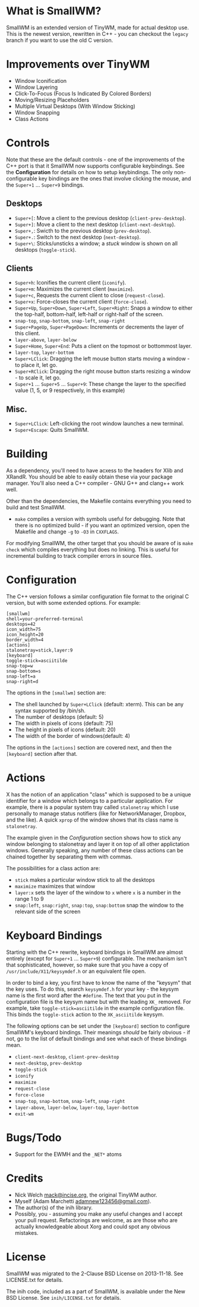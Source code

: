 What is SmallWM?
================
SmallWM is an extended version of TinyWM, made for actual desktop use.
This is the newest version, rewritten in C++ - you can checkout the `legacy` 
branch if you want to use the old C version.

Improvements over TinyWM
========================
- Window Iconification
- Window Layering
- Click-To-Focus (Focus Is Indicated By Colored Borders)
- Moving/Resizing Placeholders
- Multiple Virtual Desktops (With Window Sticking)
- Window Snapping
- Class Actions

Controls
========

Note that these are the default controls - one of the improvements of the C++ 
port is that it SmallWM now supports configurable keybindings. See the __Configuration__
for details on how to setup keybindings. The only non-configurable key bindings are the
ones that involve clicking the mouse, and the `Super+1` ... `Super+9` bindings.

## Desktops ##

- `Super+[`: Move a client to the previous desktop (`client-prev-desktop`).
- `Super+]`: Move a client to the next desktop (`client-next-desktop`).
- `Super+,`: Swicth to the previous desktop (`prev-desktop`).
- `Super+.`: Switch to the next desktop (`next-desktop`).
- `Super+\`: Sticks/unsticks a window; a _stuck_ window is shown on all desktops (`toggle-stick`).

## Clients ##

- `Super+h`: Iconifies the current client (`iconify`).
- `Super+m`: Maximizes the current client (`maximize`).
- `Super+c`, Requests the current client to close (`request-close`).
- `Super+x`: Force-closes the current client (`force-close`).
- `Super+Up`, `Super+Down`, `Super+Left`, `Super+Right`: Snaps a window to either the top-half, bottom-half, left-half or right-half of the screen.
 - `snap-top`, `snap-bottom`, `snap-left`, `snap-right`
- `Super+PageUp`, `Super+PageDown`: Increments or decrements the layer of this client.
 - `layer-above`, `layer-below`
- `Super+Home`, `Super+End`: Puts a client on the topmost or bottommost layer.
 - `layer-top`, `layer-bottom`
- `Super+LClick`: Dragging the left mouse button starts moving a window - to place it, let go.
- `Super+RClick`: Dragging the right mouse button starts resizing a window - to scale it, let go.
- `Super+1` ... `Super+5` ... `Super+9`: These change the layer to the specified value (1, 5, or 9 respectively, in this example)

## Misc. ##

- `Super+LClick`: Left-clicking the root window launches a new terminal.
- `Super+Escape`: Quits SmallWM.

Building
========
As a dependency, you'll need to have acxess to the headers for Xlib and XRandR.
You should be able to easily obtain these via your package manager. You'll also
need a C++ compiler - GNU G++ and clang++ work well.

Other than the dependencies, the Makefile contains everything you need to build and test SmallWM.

 - `make` compiles a version with symbols useful for debugging. Note that there is no optimized build - if you want an optimized version, open the Makefile and change `-g` to `-O3` in `CXXFLAGS`.

For modifying SmallWM, the other target that you should be aware of is `make check` 
which compiles everything but does no linking. This is useful for incremental building
to track compiler errors in source files.

Configuration
=============

The C++ version follows a similar configuration file format to the original C 
version, but with some extended options. For example:

    [smallwm]
    shell=your-preferred-terminal
    desktops=42
    icon_width=75
    icon_height=20
    border_width=4
    [actions]
    stalonetray=stick,layer:9
    [keyboard]
    toggle-stick=asciitilde
    snap-top=w
    snap-bottom=s
    snap-left=a
    snap-right=d

The options in the `[smallwm]` section are:

 - The shell launched by `Super+LClick` (default: xterm). This can be any syntax supported by /bin/sh.
 - The number of desktops (default: 5)
 - The width in pixels of icons (default: 75)
 - The height in pixels of icons (default: 20)
 - The width of the border of windows(default: 4)

The options in the `[actions]` section are covered next, and then the 
`[keyboard]` section after that.

Actions
=======

X has the notion of an application "class" which is supposed to be a unique 
identifier for a window which belongs to a particular application. For example, 
there is a popular system tray called `stalonetray` which I use personally to 
manage status notifiers (like for NetworkManager, Dropbox, and the like). A 
quick `xprop` of the window shows that its class name is `stalonetray`.

The example given in the _Configuration_ section shows how to stick any window 
belonging to stalonetray and layer it on top of all other applictation windows. 
Generally speaking, any number of these class actions can be chained together 
by separating them with commas.

The possibilities for a class action are:
 - `stick` makes a particular window stick to all the desktops
 - `maximize` maximizes that window
 - `layer:x` sets the layer of the window to `x` where `x` is a number in the range 1 to 9
 - `snap:left`, `snap:right`, `snap:top`, `snap:bottom` snap the window to the relevant side of the screen

Keyboard Bindings
=================

Starting with the C++ rewrite, keyboard bindings in SmallWM are almost entirely 
(except for `Super+1` ... `Super+9`) configurable. The mechanism isn't that
sophisticated, however, so make sure that you have a copy of `/usr/include/X11/keysymdef.h`
or an equivalent file open.

In order to bind a key, you first have to know the name of the "keysym" that the
key uses. To do this, search `keysymdef.h` for your key - the keysym name is the first 
word after the `#define`. The text that you put in the configuration file is the
keysym name but with the leading `XK_` removed. For example, take 
`toggle-stick=asciitilde` in the example configuration file. This binds the `toggle-stick`
action to the `XK_asciitilde` keysym.

The following options can be set under the `[keyboard]` section to configure SmallWM's
keyboard bindings. Their meanings _should_ be fairly obvious - if not, go to the
list of default bindings and see what each of these bindings mean.

 - `client-next-desktop`, `client-prev-desktop`
 - `next-desktop`, `prev-desktop`
 - `toggle-stick`
 - `iconify`
 - `maximize`
 - `request-close`
 - `force-close`
 - `snap-top`, `snap-bottom`, `snap-left`, `snap-right`
 - `layer-above`, `layer-below`, `layer-top`, `layer-bottom`
 - `exit-wm` 

Bugs/Todo
=========
- Support for the EWMH and the `_NET*` atoms

Credits
=======
- Nick Welch <mack@incise.org>, the original TinyWM author.
- Myself (Adam Marchetti <adamnew123456@gmail.com>).
- The author(s) of the inih library.
- Possibly, you - assuming you make any useful changes and I accept your pull request. Refactorings are welcome, as are those who are actually knowledgeable about Xorg and could spot any obvious mistakes.

License
=======
SmallWM was migrated to the 2-Clause BSD License on 2013-11-18. See LICENSE.txt for details.

The inih code, included as a part of SmallWM, is available under the New BSD License. See `inih/LICENSE.txt` for details.
